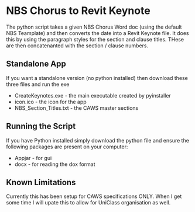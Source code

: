 # NBS Chorus to Revit Keynote

The python script takes a given NBS Chorus Word doc (using the default NBS Teamplate) and then converts the date into a Revit Keynote file. It does this by using the paragraph styles for the section and clause titles. THese are then concatenanted with the section / clause numbers.

## Standalone App

If you want a standalone version (no python installed) then download these three files and run the exe
* CreateKeynotes.exe - the main executable created by pyinstaller
* icon.ico - the icon for the app
* NBS_Section_Titles.txt - the CAWS master sections

## Running the Script

If you have Python installed simply download the python file and ensure the following packages are present on your computer:
* Appjar - for gui
* docx - for reading the dox format

## Known Limitations

Currently this has been setup for CAWS specifications ONLY.
When I get some time I will upate this to allow for UniClass organisation as well.
